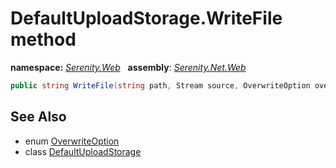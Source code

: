 # DefaultUploadStorage.WriteFile method
**namespace:** *[Serenity.Web](../../README.md#serenity.web-namespace)*   **assembly**: *[Serenity.Net.Web](../../README.md)*

```csharp
public string WriteFile(string path, Stream source, OverwriteOption overwrite)
```

## See Also

* enum [OverwriteOption](../Serenity.Net.Services/../OverwriteOption.md)
* class [DefaultUploadStorage](../DefaultUploadStorage.md)
